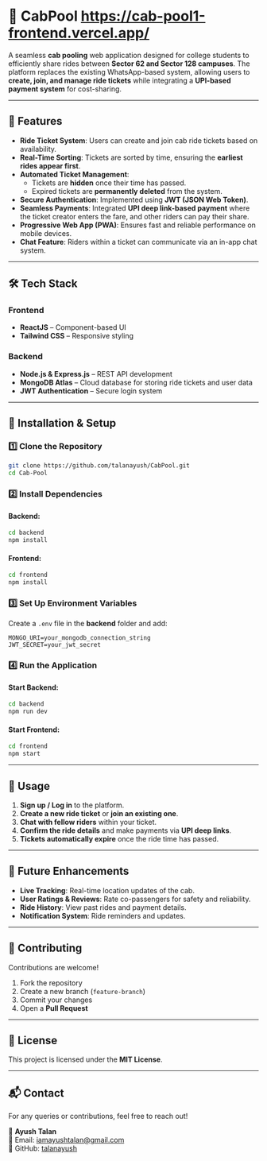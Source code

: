 # 🚖 CabPool  https://cab-pool1-frontend.vercel.app/

A seamless **cab pooling** web application designed for college students to efficiently share rides between **Sector 62 and Sector 128 campuses**. The platform replaces the existing WhatsApp-based system, allowing users to **create, join, and manage ride tickets** while integrating a **UPI-based payment system** for cost-sharing.

---

## 🚀 Features

- **Ride Ticket System**: Users can create and join cab ride tickets based on availability.  
- **Real-Time Sorting**: Tickets are sorted by time, ensuring the **earliest rides appear first**.  
- **Automated Ticket Management**:  
  - Tickets are **hidden** once their time has passed.  
  - Expired tickets are **permanently deleted** from the system.  
- **Secure Authentication**: Implemented using **JWT (JSON Web Token)**.  
- **Seamless Payments**: Integrated **UPI deep link-based payment** where the ticket creator enters the fare, and other riders can pay their share.  
- **Progressive Web App (PWA)**: Ensures fast and reliable performance on mobile devices.  
- **Chat Feature**: Riders within a ticket can communicate via an in-app chat system.

---

## 🛠 Tech Stack

### **Frontend**  
- **ReactJS** – Component-based UI  
- **Tailwind CSS** – Responsive styling  

### **Backend**  
- **Node.js & Express.js** – REST API development  
- **MongoDB Atlas** – Cloud database for storing ride tickets and user data  
- **JWT Authentication** – Secure login system  

---

## 🔧 Installation & Setup

### **1️⃣ Clone the Repository**
```bash
git clone https://github.com/talanayush/CabPool.git
cd Cab-Pool
```

### **2️⃣ Install Dependencies**
#### Backend:
```bash
cd backend
npm install
```
#### Frontend:
```bash
cd frontend
npm install
```

### **3️⃣ Set Up Environment Variables**
Create a `.env` file in the **backend** folder and add:
```
MONGO_URI=your_mongodb_connection_string
JWT_SECRET=your_jwt_secret
```

### **4️⃣ Run the Application**
#### Start Backend:
```bash
cd backend
npm run dev
```
#### Start Frontend:
```bash
cd frontend
npm start
```

---

## 📌 Usage

1. **Sign up / Log in** to the platform.  
2. **Create a new ride ticket** or **join an existing one**.  
3. **Chat with fellow riders** within your ticket.  
4. **Confirm the ride details** and make payments via **UPI deep links**.  
5. **Tickets automatically expire** once the ride time has passed.  

---

## 🎯 Future Enhancements

- **Live Tracking**: Real-time location updates of the cab.  
- **User Ratings & Reviews**: Rate co-passengers for safety and reliability.  
- **Ride History**: View past rides and payment details.  
- **Notification System**: Ride reminders and updates.  

---

## 🤝 Contributing

Contributions are welcome!  
1. Fork the repository  
2. Create a new branch (`feature-branch`)  
3. Commit your changes  
4. Open a **Pull Request**  

---

## 📜 License

This project is licensed under the **MIT License**.

---

## 📬 Contact

For any queries or contributions, feel free to reach out!  

👤 **Ayush Talan**  
📧 Email: [iamayushtalan@gmail.com](mailto:iamayushtalan@gmail.com)  
🔗 GitHub: [talanayush](https://github.com/talanayush)

